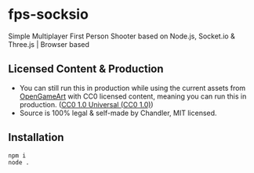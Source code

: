 # fps-socksio

Simple Multiplayer First Person Shooter based on Node.js, Socket.io & Three.js | Browser based

## Licensed Content & Production

- You can still run this in production while using the current assets from [OpenGameArt](https://opengameart.org/) with CC0 licensed content, meaning you can run this in production. ([CC0 1.0 Universal (CC0 1.0)](https://creativecommons.org/publicdomain/zero/1.0/))
- Source is 100% legal & self-made by Chandler, MIT licensed.

## Installation

```bash
npm i
node .
